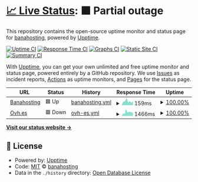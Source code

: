 # [📈 Live Status](https://banahosting.github.io/upptime): <!--live status--> **🟧 Partial outage**

This repository contains the open-source uptime monitor and status page for [banahosting](https://banahosting.github.io/upptime), powered by [Upptime](https://github.com/upptime/upptime).

[![Uptime CI](https://github.com/banahosting/upptime/workflows/Uptime%20CI/badge.svg)](https://github.com/banahosting/upptime/actions?query=workflow%3A%22Uptime+CI%22)
[![Response Time CI](https://github.com/banahosting/upptime/workflows/Response%20Time%20CI/badge.svg)](https://github.com/banahosting/upptime/actions?query=workflow%3A%22Response+Time+CI%22)
[![Graphs CI](https://github.com/banahosting/upptime/workflows/Graphs%20CI/badge.svg)](https://github.com/banahosting/upptime/actions?query=workflow%3A%22Graphs+CI%22)
[![Static Site CI](https://github.com/banahosting/upptime/workflows/Static%20Site%20CI/badge.svg)](https://github.com/banahosting/upptime/actions?query=workflow%3A%22Static+Site+CI%22)
[![Summary CI](https://github.com/banahosting/upptime/workflows/Summary%20CI/badge.svg)](https://github.com/banahosting/upptime/actions?query=workflow%3A%22Summary+CI%22)

With [Upptime](https://upptime.js.org), you can get your own unlimited and free uptime monitor and status page, powered entirely by a GitHub repository. We use [Issues](https://github.com/banahosting/upptime/issues) as incident reports, [Actions](https://github.com/banahosting/upptime/actions) as uptime monitors, and [Pages](https://banahosting.github.io/upptime) for the status page.

<!--start: status pages-->
<!-- This summary is generated by Upptime (https://github.com/upptime/upptime) -->
<!-- Do not edit this manually, your changes will be overwritten -->
<!-- prettier-ignore -->
| URL | Status | History | Response Time | Uptime |
| --- | ------ | ------- | ------------- | ------ |
| <img alt="" src="https://icons.duckduckgo.com/ip3/banahosting.com.ico" height="13"> [Banahosting](https://banahosting.com) | 🟩 Up | [banahosting.yml](https://github.com/banahosting/upptime/commits/HEAD/history/banahosting.yml) | <details><summary><img alt="Response time graph" src="./graphs/banahosting/response-time-week.png" height="20"> 159ms</summary><br><a href="https://banahosting.github.io/upptime/history/banahosting"><img alt="Response time 95" src="https://img.shields.io/endpoint?url=https%3A%2F%2Fraw.githubusercontent.com%2Fbanahosting%2Fupptime%2FHEAD%2Fapi%2Fbanahosting%2Fresponse-time.json"></a><br><a href="https://banahosting.github.io/upptime/history/banahosting"><img alt="24-hour response time 156" src="https://img.shields.io/endpoint?url=https%3A%2F%2Fraw.githubusercontent.com%2Fbanahosting%2Fupptime%2FHEAD%2Fapi%2Fbanahosting%2Fresponse-time-day.json"></a><br><a href="https://banahosting.github.io/upptime/history/banahosting"><img alt="7-day response time 159" src="https://img.shields.io/endpoint?url=https%3A%2F%2Fraw.githubusercontent.com%2Fbanahosting%2Fupptime%2FHEAD%2Fapi%2Fbanahosting%2Fresponse-time-week.json"></a><br><a href="https://banahosting.github.io/upptime/history/banahosting"><img alt="30-day response time 132" src="https://img.shields.io/endpoint?url=https%3A%2F%2Fraw.githubusercontent.com%2Fbanahosting%2Fupptime%2FHEAD%2Fapi%2Fbanahosting%2Fresponse-time-month.json"></a><br><a href="https://banahosting.github.io/upptime/history/banahosting"><img alt="1-year response time 94" src="https://img.shields.io/endpoint?url=https%3A%2F%2Fraw.githubusercontent.com%2Fbanahosting%2Fupptime%2FHEAD%2Fapi%2Fbanahosting%2Fresponse-time-year.json"></a></details> | <details><summary><a href="https://banahosting.github.io/upptime/history/banahosting">100.00%</a></summary><a href="https://banahosting.github.io/upptime/history/banahosting"><img alt="All-time uptime 99.41%" src="https://img.shields.io/endpoint?url=https%3A%2F%2Fraw.githubusercontent.com%2Fbanahosting%2Fupptime%2FHEAD%2Fapi%2Fbanahosting%2Fuptime.json"></a><br><a href="https://banahosting.github.io/upptime/history/banahosting"><img alt="24-hour uptime 100.00%" src="https://img.shields.io/endpoint?url=https%3A%2F%2Fraw.githubusercontent.com%2Fbanahosting%2Fupptime%2FHEAD%2Fapi%2Fbanahosting%2Fuptime-day.json"></a><br><a href="https://banahosting.github.io/upptime/history/banahosting"><img alt="7-day uptime 100.00%" src="https://img.shields.io/endpoint?url=https%3A%2F%2Fraw.githubusercontent.com%2Fbanahosting%2Fupptime%2FHEAD%2Fapi%2Fbanahosting%2Fuptime-week.json"></a><br><a href="https://banahosting.github.io/upptime/history/banahosting"><img alt="30-day uptime 100.00%" src="https://img.shields.io/endpoint?url=https%3A%2F%2Fraw.githubusercontent.com%2Fbanahosting%2Fupptime%2FHEAD%2Fapi%2Fbanahosting%2Fuptime-month.json"></a><br><a href="https://banahosting.github.io/upptime/history/banahosting"><img alt="1-year uptime 98.03%" src="https://img.shields.io/endpoint?url=https%3A%2F%2Fraw.githubusercontent.com%2Fbanahosting%2Fupptime%2FHEAD%2Fapi%2Fbanahosting%2Fuptime-year.json"></a></details>
| <img alt="" src="https://icons.duckduckgo.com/ip3/ovh.es.ico" height="13"> [Ovh.es](https://ovh.es) | 🟥 Down | [ovh-es.yml](https://github.com/banahosting/upptime/commits/HEAD/history/ovh-es.yml) | <details><summary><img alt="Response time graph" src="./graphs/ovh-es/response-time-week.png" height="20"> 1466ms</summary><br><a href="https://banahosting.github.io/upptime/history/ovh-es"><img alt="Response time 1492" src="https://img.shields.io/endpoint?url=https%3A%2F%2Fraw.githubusercontent.com%2Fbanahosting%2Fupptime%2FHEAD%2Fapi%2Fovh-es%2Fresponse-time.json"></a><br><a href="https://banahosting.github.io/upptime/history/ovh-es"><img alt="24-hour response time 1319" src="https://img.shields.io/endpoint?url=https%3A%2F%2Fraw.githubusercontent.com%2Fbanahosting%2Fupptime%2FHEAD%2Fapi%2Fovh-es%2Fresponse-time-day.json"></a><br><a href="https://banahosting.github.io/upptime/history/ovh-es"><img alt="7-day response time 1466" src="https://img.shields.io/endpoint?url=https%3A%2F%2Fraw.githubusercontent.com%2Fbanahosting%2Fupptime%2FHEAD%2Fapi%2Fovh-es%2Fresponse-time-week.json"></a><br><a href="https://banahosting.github.io/upptime/history/ovh-es"><img alt="30-day response time 1319" src="https://img.shields.io/endpoint?url=https%3A%2F%2Fraw.githubusercontent.com%2Fbanahosting%2Fupptime%2FHEAD%2Fapi%2Fovh-es%2Fresponse-time-month.json"></a><br><a href="https://banahosting.github.io/upptime/history/ovh-es"><img alt="1-year response time 1458" src="https://img.shields.io/endpoint?url=https%3A%2F%2Fraw.githubusercontent.com%2Fbanahosting%2Fupptime%2FHEAD%2Fapi%2Fovh-es%2Fresponse-time-year.json"></a></details> | <details><summary><a href="https://banahosting.github.io/upptime/history/ovh-es">100.00%</a></summary><a href="https://banahosting.github.io/upptime/history/ovh-es"><img alt="All-time uptime 99.89%" src="https://img.shields.io/endpoint?url=https%3A%2F%2Fraw.githubusercontent.com%2Fbanahosting%2Fupptime%2FHEAD%2Fapi%2Fovh-es%2Fuptime.json"></a><br><a href="https://banahosting.github.io/upptime/history/ovh-es"><img alt="24-hour uptime 99.99%" src="https://img.shields.io/endpoint?url=https%3A%2F%2Fraw.githubusercontent.com%2Fbanahosting%2Fupptime%2FHEAD%2Fapi%2Fovh-es%2Fuptime-day.json"></a><br><a href="https://banahosting.github.io/upptime/history/ovh-es"><img alt="7-day uptime 100.00%" src="https://img.shields.io/endpoint?url=https%3A%2F%2Fraw.githubusercontent.com%2Fbanahosting%2Fupptime%2FHEAD%2Fapi%2Fovh-es%2Fuptime-week.json"></a><br><a href="https://banahosting.github.io/upptime/history/ovh-es"><img alt="30-day uptime 99.76%" src="https://img.shields.io/endpoint?url=https%3A%2F%2Fraw.githubusercontent.com%2Fbanahosting%2Fupptime%2FHEAD%2Fapi%2Fovh-es%2Fuptime-month.json"></a><br><a href="https://banahosting.github.io/upptime/history/ovh-es"><img alt="1-year uptime 99.74%" src="https://img.shields.io/endpoint?url=https%3A%2F%2Fraw.githubusercontent.com%2Fbanahosting%2Fupptime%2FHEAD%2Fapi%2Fovh-es%2Fuptime-year.json"></a></details>

<!--end: status pages-->

[**Visit our status website →**](https://banahosting.github.io/upptime)

## 📄 License

- Powered by: [Upptime](https://github.com/upptime/upptime)
- Code: [MIT](./LICENSE) © [banahosting](https://banahosting.github.io/upptime)
- Data in the `./history` directory: [Open Database License](https://opendatacommons.org/licenses/odbl/1-0/)

